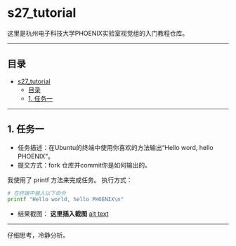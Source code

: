 # s27_tutorial
这里是杭州电子科技大学PHOENIX实验室视觉组的入门教程仓库。

---
## 目录
- [s27\_tutorial](#s27_tutorial)
  - [目录](#目录)
  - [1. 任务一](#1-任务一)

---
## 1. 任务一
- 任务描述：在Ubuntu的终端中使用你喜欢的方法输出“Hello word, hello PHOENIX”。
- 提交方式：fork 仓库并commit你是如何输出的。

我使用了 printf 方法来完成任务。
执行方式：
```bash
# 在终端中输入以下命令
printf "Hello world, hello PHOENIX\n"
```
- 结果截图：
**这里插入截图**
[alt text](image-1.png)

---
仔细思考，冷静分析。